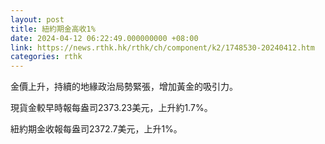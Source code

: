 ```yaml
---
layout: post
title: 紐約期金高收1%
date: 2024-04-12 06:22:49.000000000 +08:00
link: https://news.rthk.hk/rthk/ch/component/k2/1748530-20240412.htm
categories: rthk
---
```


金價上升，持續的地緣政治局勢緊張，增加黃金的吸引力。

現貨金較早時報每盎司2373.23美元，上升約1.7%。

紐約期金收報每盎司2372.7美元，上升1%。
